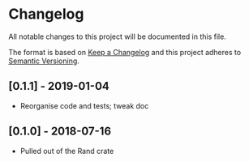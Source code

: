 # Changelog
All notable changes to this project will be documented in this file.

The format is based on [Keep a Changelog](http://keepachangelog.com/en/1.0.0/)
and this project adheres to [Semantic Versioning](https://semver.org/spec/v2.0.0.html).

## [0.1.1] - 2019-01-04
- Reorganise code and tests; tweak doc

## [0.1.0] - 2018-07-16
- Pulled out of the Rand crate
